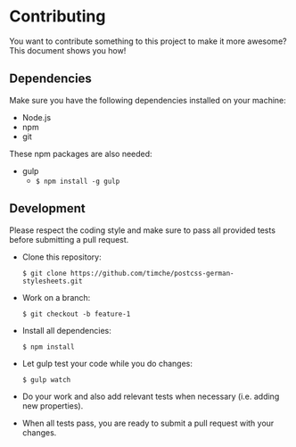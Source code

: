 # Contributing

You want to contribute something to this project to make it more awesome? This document shows you how!

## Dependencies

Make sure you have the following dependencies installed on your machine:

- Node.js
- npm
- git

These npm packages are also needed:

- gulp
    - `$ npm install -g gulp`

## Development

Please respect the coding style and make sure to pass all provided tests before submitting a pull request.

* Clone this repository:

    ```console
    $ git clone https://github.com/timche/postcss-german-stylesheets.git
    ```

* Work on a branch:

    ```console
    $ git checkout -b feature-1
    ```

* Install all dependencies:

    ```console
    $ npm install
    ```

* Let gulp test your code while you do changes:

    ```console
    $ gulp watch
    ```

* Do your work and also add relevant tests when necessary (i.e. adding new properties).

* When all tests pass, you are ready to submit a pull request with your changes.
